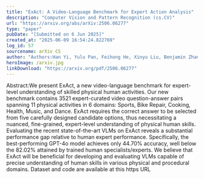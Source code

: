 ```yaml
---
title: "ExAct: A Video-Language Benchmark for Expert Action Analysis"
description: "Computer Vision and Pattern Recognition (cs.CV)"
url: "https://arxiv.org/abs/arXiv:2506.06277"
type: "paper"
pubDate: "[Submitted on 6 Jun 2025]"
created_at: "2025-06-09 16:54:24.822769"
log_id: 57
sourcename: arXiv CS
author: "Authors:Han Yi, Yulu Pan, Feihong He, Xinyu Liu, Benjamin Zhang, Oluwatumininu Oguntola, Gedas Bertasius"
heroImage: /arxiv.jpg
linkDownload: "https://arxiv.org/pdf/2506.06277"
---
```


Abstract:We present ExAct, a new video-language benchmark for expert-level understanding of skilled physical human activities. Our new benchmark contains 3521 expert-curated video question-answer pairs spanning 11 physical activities in 6 domains: Sports, Bike Repair, Cooking, Health, Music, and Dance. ExAct requires the correct answer to be selected from five carefully designed candidate options, thus necessitating a nuanced, fine-grained, expert-level understanding of physical human skills. Evaluating the recent state-of-the-art VLMs on ExAct reveals a substantial performance gap relative to human expert performance. Specifically, the best-performing GPT-4o model achieves only 44.70% accuracy, well below the 82.02% attained by trained human specialists/experts. We believe that ExAct will be beneficial for developing and evaluating VLMs capable of precise understanding of human skills in various physical and procedural domains. Dataset and code are available at this https URL
